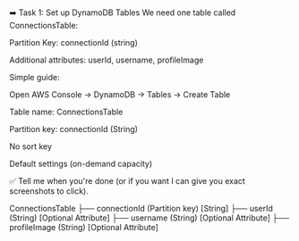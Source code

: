 ➡️ Task 1: Set up DynamoDB Tables
We need one table called ConnectionsTable:

Partition Key: connectionId (string)

Additional attributes: userId, username, profileImage

Simple guide:

Open AWS Console → DynamoDB → Tables → Create Table

Table name: ConnectionsTable

Partition key: connectionId (String)

No sort key

Default settings (on-demand capacity)

✅ Tell me when you're done (or if you want I can give you exact screenshots to click).


ConnectionsTable
├── connectionId (Partition key) [String]
├── userId (String) [Optional Attribute]
├── username (String) [Optional Attribute]
├── profileImage (String) [Optional Attribute]
